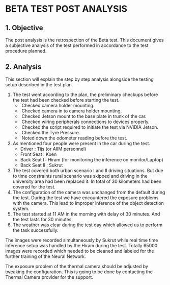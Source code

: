 #             BETA TEST POST ANALYSIS

## 1. Objective

The post analysis is the retrospection of the Beta test. This document gives a subjective analysis of the test performed in accordance to the test procedure planned. 

## 2. Analysis

This section will explain the step by step analysis alongside the testing setup described in the test plan.

1. The test went according to the plan, the preliminary checkups before the test had been checked before starting the test. 
   - ​	Checked camera holder mounting.
   - ​	Checked camera in to camera holder mounting.
   - ​	Checked Jetson mount to the base plate in trunk of the car.
   - ​	Checked wiring peripherals connections to devices properly.
   - ​	Checked the script required to initiate the test via NVIDIA Jetson.
   - ​	Checked the Tyre Pressure.
   - ​	Noted down the odometer reading before the test.
2. As mentioned four people were present in the car during the test.
   - Driver : Tijs (or AIIM personnel)
   - Front Seat : Koen
   - Back Seat I : Hiram (for monitoring the inference on monitor/Laptop)
   - Back Seat II : Sukrut
3. The test covered both urban scenario I and II driving situations. But due to time constraints rural scenario was skipped and driving in the university area had been replaced it. In total of 30 kilometers had been covered for the test.
4. The configuration of the camera was unchanged from the default during the test. During the test we have encountered the exposure problems with the camera. This lead to improper inference of the object detection system. 
5. The test started at 11 AM in the morning with delay of 30 minutes. And the test lasts for 30 minutes.
6. The weather was clear during the test day which allowed us to perform the task successfully.

The images were recorded simultaneously by Sukrut while real time time inference setup was handled by the Hiram during the test. Totally 65000 images were recorded which needed to be cleaned and labeled for the further training of the Neural Network.

The exposure problem of the thermal camera should be adjusted by tweaking the configuration. This is going to be done by contacting the Thermal Camera provider for the support. 